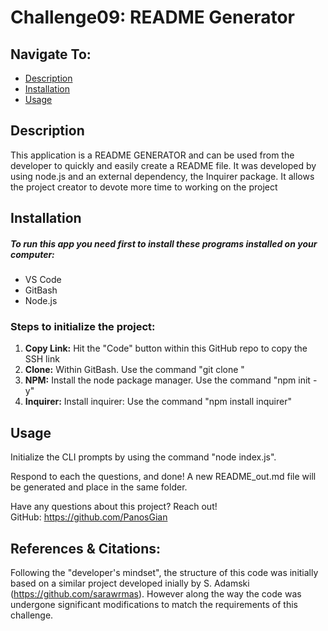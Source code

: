 # Challenge09:  README Generator

## Navigate To:
* [Description](#description)
* [Installation](#installation)
* [Usage](#usage)


## Description 
This application is a README GENERATOR and can be used from the developer to quickly and easily create a README file.
It was developed by using node.js and an external dependency, the Inquirer package.
It allows the project creator to devote more time to working on the project

## Installation

##### To run this app you need first to install these programs installed on your computer:  
* VS Code  
* GitBash  
* Node.js  

### Steps to initialize the project:  
1. **Copy Link:** Hit the "Code" button within this GitHub repo to copy the SSH link
1. **Clone:** Within GitBash. Use the command "git clone <github SSH link>"
1. **NPM:** Install the node package manager.  Use the command "npm init -y"
1. **Inquirer:** Install inquirer: Use the command "npm install inquirer"

## Usage
Initialize the CLI prompts by using the command "node index.js".

Respond to each the questions, and done! A new README_out.md file will be generated and place in the same folder.


Have any questions about this project? Reach out!  
GitHub: https://github.com/PanosGian  


## References & Citations:
Following the "developer's mindset", the structure of this code was initially based on a similar project developed inially by S. Adamski (https://github.com/sarawrmas). However along the way the code was undergone significant modifications to match the requirements of this challenge. 